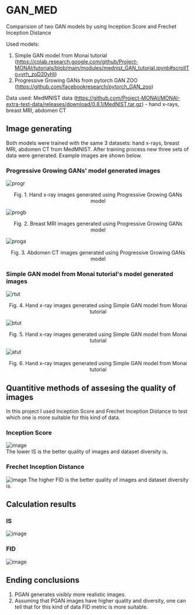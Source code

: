 # GAN_MED
Comparision of two GAN models by using Inception Score and Frechet Inception Distance

Used models:
1. Simple GAN model from Monai tutorial (https://colab.research.google.com/github/Project-MONAI/tutorials/blob/main/modules/mednist_GAN_tutorial.ipynb#scrollTo=vrh_zoD20yHi)
2. Progressive Growing GANs from pytorch GAN ZOO (https://github.com/facebookresearch/pytorch_GAN_zoo)

Data used:
MedMNIST data (https://github.com/Project-MONAI/MONAI-extra-test-data/releases/download/0.8.1/MedNIST.tar.gz) - hand x-rays, breast MRI, abdomen CT  

## Image generating
Both models were trained with the same 3 datasets: hand x-rays, breast MRI, abdomen CT from MedMNIST. After training process new three sets of data were generated. Example images are shown below.

### Progressive Growing GANs' model generated images 

 ![progr](https://github.com/KarolinaMakuchIB/GAN_MED/assets/64591108/b8909485-2141-4ecf-9875-d08cddde8041) 
<p align="center">
  Fig. 1. Hand x-ray images generated using Progressive Growing GANs model
</p>  


![progb](https://github.com/KarolinaMakuchIB/GAN_MED/assets/64591108/6c3e4382-7238-449b-894a-620964330317)  
<p align="center">
  Fig. 2. Breast MRI images generated using Progressive Growing GANs model
</p>  


![proga](https://github.com/KarolinaMakuchIB/GAN_MED/assets/64591108/0fa07573-11d3-4547-856a-4c87e12fad6e)  
<p align="center">
  Fig. 3. Abdomen CT images generated using Progressive Growing GANs model
</p> 

### Simple GAN model from Monai tutorial's model generated images  
![rtut](https://github.com/KarolinaMakuchIB/GAN_MED/assets/64591108/517996fd-8345-4194-9dac-6ee159c6c893)  
<p align="center">
  Fig. 4. Hand x-ray images generated using Simple GAN model from Monai tutorial
</p>  


![btut](https://github.com/KarolinaMakuchIB/GAN_MED/assets/64591108/cdb92e77-c3f2-4cbd-9c81-0d49e0aed517)  
<p align="center">
  Fig. 5. Hand x-ray images generated using Simple GAN model from Monai tutorial
</p>  


![atut](https://github.com/KarolinaMakuchIB/GAN_MED/assets/64591108/ebaa485f-6563-414d-a458-e5a9fe9dd48c)  
<p align="center">
  Fig. 6. Hand x-ray images generated using Simple GAN model from Monai tutorial
</p>  

## Quantitive methods of assesing the quality of images 
In this project I used Inception Score and Frechet Inception Distance to test which one is more suitable for this kind of data.
### Inception Score
![image](https://github.com/KarolinaMakuchIB/GAN_MED/assets/64591108/a5f93016-e999-4d61-b160-93a5aacacf15)  
The lower IS is the better quality of images and dataset diversity is.

### Frechet Inception Distance
![image](https://github.com/KarolinaMakuchIB/GAN_MED/assets/64591108/33f1d33d-3f35-4e59-af41-00c9b1c8793d)
The higher FID is the better quality of images and dataset diversity is.  

## Calculation results
### IS
![image](https://github.com/KarolinaMakuchIB/GAN_MED/assets/64591108/51196bef-b7f1-4b5c-9018-5f9569b533fc)  
### FID  
![image](https://github.com/KarolinaMakuchIB/GAN_MED/assets/64591108/ce984cde-412b-4dbb-82ed-931e4ebe8886)


## Ending conclusions
1. PGAN generates visibly more realistic images.
2. Assuming that PGAN images have higher quality and diversity, one can tell that for this kind of data FID metric is more suitable.
